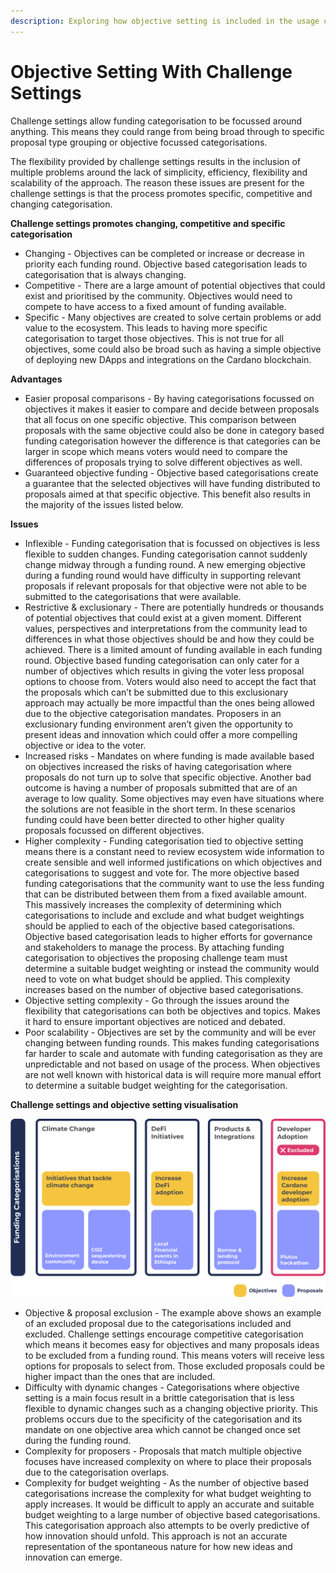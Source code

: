 ```yaml
---
description: Exploring how objective setting is included in the usage of challenge settings
---
```


# Objective Setting With Challenge Settings

Challenge settings allow funding categorisation to be focussed around anything. This means they could range from being broad through to specific proposal type grouping or objective focussed categorisations.

The flexibility provided by challenge settings results in the inclusion of multiple problems around the lack of simplicity, efficiency, flexibility and scalability of the approach. The reason these issues are present for the challenge settings is that the process promotes specific, competitive and changing categorisation.

**Challenge settings promotes changing, competitive and specific categorisation**

* Changing - Objectives can be completed or increase or decrease in priority each funding round. Objective based categorisation leads to categorisation that is always changing.
* Competitive - There are a large amount of potential objectives that could exist and prioritised by the community. Objectives would need to compete to have access to a fixed amount of funding available.
* Specific - Many objectives are created to solve certain problems or add value to the ecosystem. This leads to having more specific categorisation to target those objectives. This is not true for all objectives, some could also be broad such as having a simple objective of deploying new DApps and integrations on the Cardano blockchain.

**Advantages**

* Easier proposal comparisons - By having categorisations focussed on objectives it makes it easier to compare and decide between proposals that all focus on one specific objective. This comparison between proposals with the same objective could also be done in category based funding categorisation however the difference is that categories can be larger in scope which means voters would need to compare the differences of proposals trying to solve different objectives as well.
* Guaranteed objective funding - Objective based categorisations create a guarantee that the selected objectives will have funding distributed to proposals aimed at that specific objective. This benefit also results in the majority of the issues listed below.

**Issues**

* Inflexible - Funding categorisation that is focussed on objectives is less flexible to sudden changes. Funding categorisation cannot suddenly change midway through a funding round. A new emerging objective during a funding round would have difficulty in supporting relevant proposals if relevant proposals for that objective were not able to be submitted to the categorisations that were available.
* Restrictive & exclusionary - There are potentially hundreds or thousands of potential objectives that could exist at a given moment. Different values, perspectives and interpretations from the community lead to differences in what those objectives should be and how they could be achieved. There is a limited amount of funding available in each funding round. Objective based funding categorisation can only cater for a number of objectives which results in giving the voter less proposal options to choose from. Voters would also need to accept the fact that the proposals which can’t be submitted due to this exclusionary approach may actually be more impactful than the ones being allowed due to the objective categorisation mandates. Proposers in an exclusionary funding environment aren’t given the opportunity to present ideas and innovation which could offer a more compelling objective or idea to the voter.
* Increased risks - Mandates on where funding is made available based on objectives increased the risks of having categorisation where proposals do not turn up to solve that specific objective. Another bad outcome is having a number of proposals submitted that are of an average to low quality. Some objectives may even have situations where the solutions are not feasible in the short term. In these scenarios funding could have been better directed to other higher quality proposals focussed on different objectives.
* Higher complexity - Funding categorisation tied to objective setting means there is a constant need to review ecosystem wide information to create sensible and well informed justifications on which objectives and categorisations to suggest and vote for. The more objective based funding categorisations that the community want to use the less funding that can be distributed between them from a fixed available amount. This massively increases the complexity of determining which categorisations to include and exclude and what budget weightings should be applied to each of the objective based categorisations. Objective based categorisation leads to higher efforts for governance and stakeholders to manage the process. By attaching funding categorisation to objectives the proposing challenge team must determine a suitable budget weighting or instead the community would need to vote on what budget should be applied. This complexity increases based on the number of objective based categorisations.
* Objective setting complexity - Go through the issues around the flexibility that categorisations can both be objectives and topics. Makes it hard to ensure important objectives are noticed and debated.
* Poor scalability - Objectives are set by the community and will be ever changing between funding rounds. This makes funding categorisations far harder to scale and automate with funding categorisation as they are unpredictable and not based on usage of the process. When objectives are not well known with historical data is will require more manual effort to determine a suitable budget weighting for the categorisation.

**Challenge settings and objective setting visualisation**

![Challenge setting categorisations that include objective setting](../.gitbook/assets/challenges-and-objectives.png)

* Objective & proposal exclusion - The example above shows an example of an excluded proposal due to the categorisations included and excluded. Challenge settings encourage competitive categorisation which means it becomes easy for objectives and many proposals ideas to be excluded from a funding round. This means voters will receive less options for proposals to select from. Those excluded proposals could be higher impact than the ones that are included.
* Difficulty with dynamic changes - Categorisations where objective setting is a main focus result in a brittle categorisation that is less flexible to dynamic changes such as a changing objective priority. This problems occurs due to the specificity of the categorisation and its mandate on one objective area which cannot be changed once set during the funding round.
* Complexity for proposers - Proposals that match multiple objective focuses have increased complexity on where to place their proposals due to the categorisation overlaps.
* Complexity for budget weighting - As the number of objective based categorisations increase the complexity for what budget weighting to apply increases. It would be difficult to apply an accurate and suitable budget weighting to a large number of objective based categorisations. This categorisation approach also attempts to be overly predictive of how innovation should unfold. This approach is not an accurate representation of the spontaneous nature for how new ideas and innovation can emerge.
